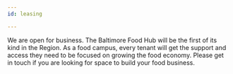 ```yaml
---
id: leasing

---
```


We are open for business. The Baltimore Food Hub will be the first of its kind in the Region. As a food campus, every tenant will get the support and access they need to be focused on growing the food economy. Please get in touch if you are looking for space to build your food business.
